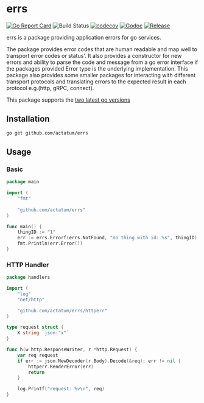 # errs

[![Go Report Card](https://goreportcard.com/badge/actatum/errs)](https://goreportcard.com/report/actatum/errs)
![Build Status](https://github.com/actatum/errs/actions/workflows/main.yaml/badge.svg)
[![codecov](https://codecov.io/gh/actatum/errs/branch/main/graph/badge.svg)](https://codecov.io/gh/actatum/errs)
[![Godoc](http://img.shields.io/badge/godoc-reference-blue.svg?style=flat)](https://godoc.org/github.com/actatum/errs)
[![Release](https://img.shields.io/github/release/actatum/errs.svg)](https://github.com/actatum/errs/releases/latest)

errs is a package providing application errors for go services.

The package provides error codes that are human readable and map well to transport error codes or status'. 
It also provides a constructor for new errors and ability to parse the code and message from a go error interface if the packages
provided Error type is the underlying implementation. This package also provides some smaller packages for interacting with different
transport protocols and translating errors to the expected result in each protocol e.g.(http, gRPC, connect).

This package supports the [two latest go versions](https://go.dev/doc/devel/release#policy)

## Installation

```bash
go get github.com/actatum/errs
```

## Usage

### Basic

```go
package main

import (
    "fmt"
    
    "github.com/actatum/errs"
)

func main() {
    thingID := "1"
    err := errs.Errorf(errs.NotFound, "no thing with id: %s", thingID)
    fmt.Println(err.Error())
}
```

### HTTP Handler
```go
package handlers

import (
    "log"
    "net/http"

    "github.com/actatum/errs/httperr"
)

type request struct {
    X string `json:"x"`
}

func h(w http.ResponseWriter, r *http.Request) {
    var req request
    if err := json.NewDecoder(r.Body).Decode(&req); err != nil {
        httperr.RenderError(err)
        return
    }

    log.Printf("request: %v\n", req)
}
```
